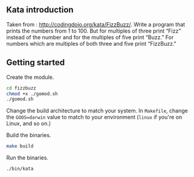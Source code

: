 ## Kata introduction

Taken from : http://codingdojo.org/kata/FizzBuzz/. Write a program that prints the numbers from 1 to 100. But for multiples of three print “Fizz” instead of the number and for the multiples of five print “Buzz.” For numbers which are multiples of both three and five print “FizzBuzz."

## Getting started

Create the module.

```bash
cd fizzbuzz
chmod +x ./gomod.sh
./gomod.sh
```

Change the build architecture to match your system. In `Makefile`, change the `GOOS=darwin` value to match to your environment (`linux` if you're on Linux, and so on.)

Build the binaries.

```bash
make build
```

Run the binaries.

```bash
./bin/kata
```
